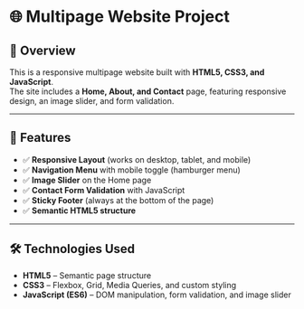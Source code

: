# 🌐 Multipage Website Project  

## 📌 Overview  
This is a responsive multipage website built with **HTML5, CSS3, and JavaScript**.  
The site includes a **Home, About, and Contact** page, featuring responsive design, an image slider, and form validation.  

---

## 🚀 Features  
- ✅ **Responsive Layout** (works on desktop, tablet, and mobile)  
- ✅ **Navigation Menu** with mobile toggle (hamburger menu)  
- ✅ **Image Slider** on the Home page  
- ✅ **Contact Form Validation** with JavaScript  
- ✅ **Sticky Footer** (always at the bottom of the page)  
- ✅ **Semantic HTML5 structure**  

---

## 🛠️ Technologies Used  
- **HTML5** – Semantic page structure  
- **CSS3** – Flexbox, Grid, Media Queries, and custom styling  
- **JavaScript (ES6)** – DOM manipulation, form validation, and image slider  

 


